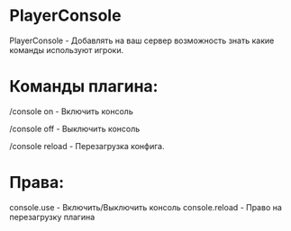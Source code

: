 # PlayerConsole
PlayerConsole - Добавлять на ваш сервер возможность знать какие команды используют игроки.

# Команды плагина:

/console on - Включить консоль

/console off - Выключить консоль

/console reload - Перезагрузка конфига.


# Права:
console.use - Включить/Выключить консоль
console.reload - Право на перезагрузку плагина
